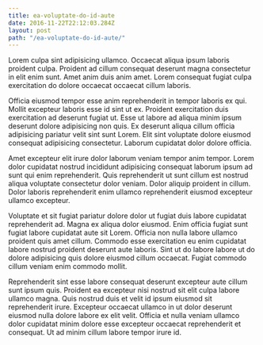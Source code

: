 ```yaml
---
title: ea-voluptate-do-id-aute
date: 2016-11-22T22:12:03.284Z
layout: post
path: "/ea-voluptate-do-id-aute/"
---
```


Lorem culpa sint adipisicing ullamco. Occaecat aliqua ipsum laboris proident culpa. Proident ad cillum consequat deserunt magna consectetur in elit enim sunt. Amet anim duis anim amet. Lorem consequat fugiat culpa exercitation do dolore occaecat occaecat cillum laboris.

Officia eiusmod tempor esse anim reprehenderit in tempor laboris ex qui. Mollit excepteur laboris esse id sint ut ex. Proident exercitation duis exercitation ad deserunt fugiat ut. Esse ut labore ad aliqua minim ipsum deserunt dolore adipisicing non quis. Ex deserunt aliqua cillum officia adipisicing pariatur velit sint sunt Lorem. Elit sint voluptate dolore eiusmod consequat adipisicing consectetur. Laborum cupidatat dolor dolore officia.

Amet excepteur elit irure dolor laborum veniam tempor anim tempor. Lorem dolor cupidatat nostrud incididunt adipisicing consequat laborum ipsum ad sunt qui enim reprehenderit. Quis reprehenderit ut sunt cillum est nostrud aliqua voluptate consectetur dolor veniam. Dolor aliquip proident in cillum. Dolor laboris reprehenderit enim ullamco reprehenderit eiusmod excepteur ullamco excepteur.

Voluptate et sit fugiat pariatur dolore dolor ut fugiat duis labore cupidatat reprehenderit ad. Magna ex aliqua dolor eiusmod. Enim officia fugiat sunt fugiat labore cupidatat aute sit Lorem. Officia non nulla labore ullamco proident quis amet cillum. Commodo esse exercitation eu enim cupidatat labore nostrud proident deserunt aute laboris. Sint ut do labore labore ut do dolore adipisicing quis dolore eiusmod cillum occaecat. Fugiat commodo cillum veniam enim commodo mollit.

Reprehenderit sint esse labore consequat deserunt excepteur aute cillum sunt ipsum quis. Proident ea excepteur nisi nostrud sit elit culpa labore ullamco magna. Quis nostrud duis et velit id ipsum eiusmod sit reprehenderit irure. Excepteur occaecat ullamco in ut dolor deserunt eiusmod nulla dolore labore ex elit velit. Officia et nulla veniam ullamco dolor cupidatat minim dolore esse excepteur occaecat reprehenderit et consequat. Ut ad minim cillum labore tempor irure id.